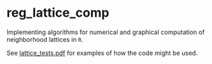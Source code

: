 # reg_lattice_comp

Implementing algorithms for numerical and graphical computation of neighborhood lattices in `R`.

See [lattice_tests.pdf](R_code/lattice_tests.pdf)  for examples of how the code might be used.
